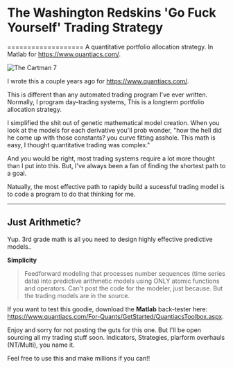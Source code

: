 # The Washington Redskins 'Go Fuck Yourself' Trading Strategy
===================
A quantitative portfolio allocation strategy. In Matlab for https://www.quantiacs.com/. 

![The Cartman 7](http://i65.tinypic.com/zmxx5d.png)

I wrote this a couple years ago for https://www.quantiacs.com/. 

This is different than any automated trading program I've ever written. Normally, I program day-trading systems, This is a longterm portfolio allocation strategy. 

I simplified the shit out of genetic mathematical model creation. When you look at the models for each derivative you'll prob wonder, "how the hell did he come up with those constants? you curve fitting asshole. This math is easy, I thought quantitative trading was complex."

And you would be right, most trading systems require a lot more thought than I put into this. But, I've always been a fan of finding the shortest path to a goal.

Natually, the most effective path to rapidy build a sucessful trading model is to code a program to do that thinking for me. 

----------
Just Arithmetic? 
-------------

Yup. 3rd grade math is all you need to design highly effective predictive models.. 

**Simplicity**

> Feedforward modeling that processes number sequences (time series data) into predictive arithmetic models using ONLY atomic functions and operators. 
> Can't post the code for the modeler, just because. But the trading models are in the source.  

If you want to test this goodie, download the **Matlab** back-tester here: https://www.quantiacs.com/For-Quants/GetStarted/QuantiacsToolbox.aspx. 

Enjoy and sorry for not posting the guts for this one. But I'll be open sourcing all my trading stuff soon. Indicators, Strategies, plarform overhauls (NT/Multi), you name it.

Feel free to use this and make millions if you can!! 


